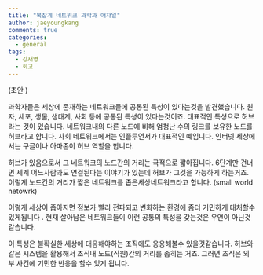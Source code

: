 ```yaml
---
title: "복잡계 네트워크 과학과 애자일"
author: jaeyoungkang
comments: true
categories:
  - general
tags:
  - 강재영
  - 회고
---
```


(초안 )

과학자들은 세상에 존재하는 네트워크들에 공통된 특성이 있다는것을 발견했습니다. 
원자, 세포, 생물, 생태계, 사회 등에 공통된 특성이 있다는것이죠.
대표적인 특성으로 허브라는 것이 있습니다. 
네트워크내의 다른 노드에 비해 엄청난 수의 링크를 보유한 노드를 허브라고 합니다. 
사회 네트워크에서는 인플루언서가 대표적인 예입니다. 
인터넷 세상에서는 구글이나 아마존이 허브 역할을 합니다. 

허브가 있음으로서 그 네트워크의 노드간의 거리는 극적으로 짧아집니다. 
6단계만 건너면 세계 어느사람과도 연결된다는 이야기가 있는데 허브가 그것을 가능하게 하는거죠.
이렇게 노드간의 거리가 짧은 네트워크를 좁은세상네트워크라고 합니다. (small world netowrk)

이렇게 세상이 좁아지면 정보가 빨리 전파되고 변화하는 환경에 좀더 기민하게 대처할수 있게됩니다 .
현재 살아남은 네트워크들이 이런 공통의 특성을 갖는것은 우연이 아닌것같습니다. 

이 특성은 불확실한 세상에 대응해야하는 조직에도 응용해볼수 있을것같습니다. 
허브와 같은 시스템을 활용해서 조직내 노드(직원)간의 거리를 좁히는 거죠.
그러면 조직은 외부 사건에 기민한 반응을 할수 있게 됩니다. 
